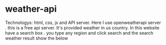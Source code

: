 # weather-api

Technologys: html, css, js and API server.
Here I use openweatherapi server . this is a free api server. It's provided weather in us country. In this website have a search box . you type any region and click search and the search weather result show the below
